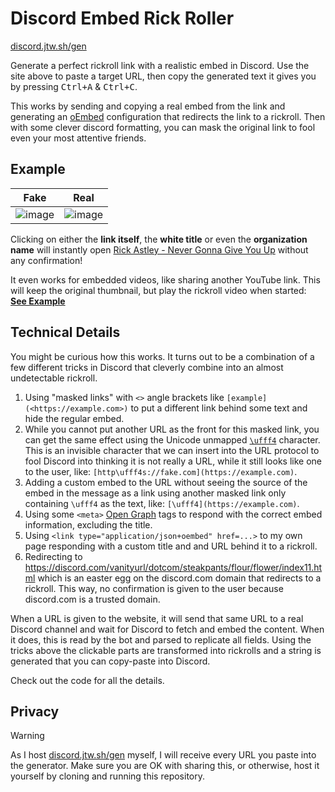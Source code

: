 # Discord Embed Rick Roller

[discord.jtw.sh/gen](https://discord.jtw.sh/gen)

Generate a perfect rickroll link with a realistic embed in Discord. Use the site above to paste a target URL, then copy the generated text it gives you by pressing <kbd>Ctrl+A</kbd> & <kbd>Ctrl+C</kbd>. 

This works by sending and copying a real embed from the link and generating an [oEmbed](https://oembed.com/) configuration that redirects the link to a rickroll. Then with some clever discord formatting, you can mask the original link to fool even your most attentive friends.

## Example

|                                                     Fake                                                     |                                                     Real                                                     |
| :----------------------------------------------------------------------------------------------------------: | :----------------------------------------------------------------------------------------------------------: |
| ![image](https://github.com/JorianWoltjer/discord-meta/assets/26067369/e721a3de-083b-4d60-aa8c-81e96e93c991) | ![image](https://github.com/JorianWoltjer/discord-meta/assets/26067369/e4124e4b-5738-4520-a8d5-ee757f9275f8) |

Clicking on either the **link itself**, the **white title** or even the **organization name** will instantly open [Rick Astley - Never Gonna Give You Up](https://www.youtube.com/watch?v=dQw4w9WgXcQ) without any confirmation!

It even works for embedded videos, like sharing another YouTube link. This will keep the original thumbnail, but play the rickroll video when started:  
[**See Example**](https://github.com/JorianWoltjer/discord-meta/assets/26067369/ee3770d1-35d7-4d31-9655-a94d11e90790)

## Technical Details

You might be curious how this works. It turns out to be a combination of a few different tricks in Discord that cleverly combine into an almost undetectable rickroll. 

1. Using "masked links" with `<>` angle brackets like `[example](<https://example.com>)` to put a different link behind some text and hide the regular embed.
2. While you cannot put another URL as the front for this masked link, you can get the same effect using the Unicode unmapped [`\ufff4`](https://unicode-explorer.com/c/FFF4) character. This is an invisible character that we can insert into the URL protocol to fool Discord into thinking it is not really a URL, while it still looks like one to the user, like: `[http\ufff4s://fake.com](https://example.com)`.
3. Adding a custom embed to the URL without seeing the source of the embed in the message as a link using another masked link only containing `\ufff4` as the text, like: `[\ufff4](https://example.com)`.
4. Using some `<meta>` [Open Graph](https://ogp.me/) tags to respond with the correct embed information, excluding the title.
5. Using `<link type="application/json+oembed" href=...>` to my own page responding with a custom title and and URL behind it to a rickroll.
6. Redirecting to https://discord.com/vanityurl/dotcom/steakpants/flour/flower/index11.html which is an easter egg on the discord.com domain that redirects to a rickroll. This way, no confirmation is given to the user because discord.com is a trusted domain.

When a URL is given to the website, it will send that same URL to a real Discord channel and wait for Discord to fetch and embed the content. When it does, this is read by the bot and parsed to replicate all fields. Using the tricks above the clickable parts are transformed into rickrolls and a string is generated that you can copy-paste into Discord. 

Check out the code for all the details.

## Privacy

> [!WARNING]  
> As I host [discord.jtw.sh/gen](https://discord.jtw.sh/gen) myself, I will receive every URL you paste into the generator. Make sure you are OK with sharing this, or otherwise, host it yourself by cloning and running this repository.
